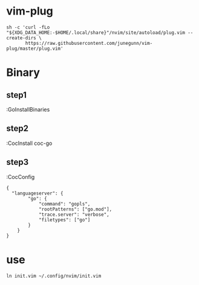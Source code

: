# vim-plug
```
sh -c 'curl -fLo "${XDG_DATA_HOME:-$HOME/.local/share}"/nvim/site/autoload/plug.vim --create-dirs \
       https://raw.githubusercontent.com/junegunn/vim-plug/master/plug.vim'
```
# Binary
## step1
:GoInstallBinaries
## step2
:CocInstall coc-go
## step3
:CocConfig
```
{
  "languageserver": {
		"go": {
			"command": "gopls",
			"rootPatterns": ["go.mod"],
			"trace.server": "verbose",
			"filetypes": ["go"]
		}
	}
}

```
# use
```
ln init.vim ~/.config/nvim/init.vim
```
